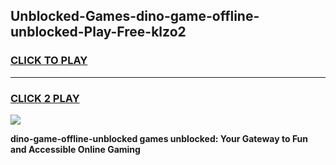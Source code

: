 
## Unblocked-Games-dino-game-offline-unblocked-Play-Free-klzo2
<h3>
<a href="https://premium76.site?title=dino-game-offline-unblocked&ref=10A">CLICK TO PLAY</a></h3>
<hr>

<h3>
<a href="https://premium76.site?title=dino-game-offline-unblocked&ref=10A">CLICK 2 PLAY</a>
  
</h3>

<a href="https://premium76.site?title=dino-game-offline-unblocked&ref=10A"><img src="https://clearcache.store/games.png"></a>


**dino-game-offline-unblocked games unblocked: Your Gateway to Fun and Accessible Online Gaming**
